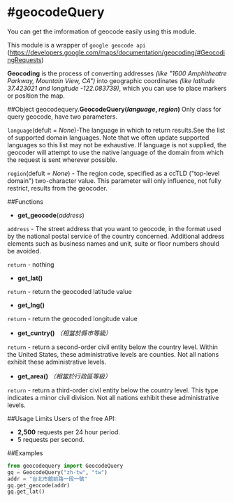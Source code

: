 #geocodeQuery
============

You can get the imformation of geocode easily using this module.

This module is a wrapper of `google geocode api`
(https://developers.google.com/maps/documentation/geocoding/#GeocodingRequests)

**Geocoding** is the process of converting addresses *(like "1600 Amphitheatre Parkway, Mountain View, CA")* into geographic coordinates *(like latitude 37.423021 and longitude -122.083739)*, which you can use to place markers or position the map.

##Object
geocodequery.**GeocodeQuery(*language*, *region*)**
 Only class for query geocode, have two parameters.
 
 `language`(defult = *None*)-The language in which to return results.See the list of 
 supported domain languages. Note that we often update supported languages so this
 list may not be exhaustive. If language is not supplied, the geocoder will attempt
 to use the native language of the domain from which the request is sent wherever possible.
 
 `region`(defult = *None*) - The region code, specified as a ccTLD ("top-level domain") 
 two-character value. This parameter will only influence, not fully restrict, results 
 from the geocoder.

##Functions

* **get_geocode**(*address*)

`address` - The street address that you want to geocode, in the format used by the national
postal service of the country concerned. Additional address elements such as business names
and unit, suite or floor numbers should be avoided. 

`return` - nothing

* **get_lat()**

`return` - return the geocoded latitude value

* **get_lng()**

`return` - return the geocoded longitude value

* **get_cuntry()** *（相當於縣市等級）*

`return` - return a second-order civil entity below the country level. 
Within the United States, these administrative levels are counties. 
Not all nations exhibit these administrative levels.

* **get_area()** *（相當於行政區等級）*

`return` - return a third-order civil entity below the country level. 
This type indicates a minor civil division. Not all nations exhibit these 
administrative levels.

##Usage Limits
Users of the free API:
* **2,500** requests per 24 hour period.
* 5 requests per second.

##Examples

```python
from geocodequery import GeocodeQuery
gq = GeocodeQuery("zh-tw", "tw")
addr = "台北市館前路一段一號"
gq.get_geocode(addr)
gq.get_lat()
```
